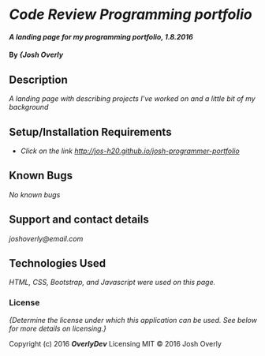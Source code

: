 # _Code Review Programming portfolio_

#### _A landing page for my programming portfolio, 1.8.2016_

#### By _**{Josh Overly**_

## Description

_A landing page with describing projects I've worked on and a little bit of my background_

## Setup/Installation Requirements

* _Click on the link http://jos-h20.github.io/josh-programmer-portfolio_


## Known Bugs

_No known bugs_

## Support and contact details

_joshoverly@email.com_

## Technologies Used

_HTML, CSS, Bootstrap, and Javascript were used on this page._

### License

*{Determine the license under which this application can be used.  See below for more details on licensing.}*

Copyright (c) 2016 **_OverlyDev_**
Licensing
MIT 
© 2016 Josh Overly
